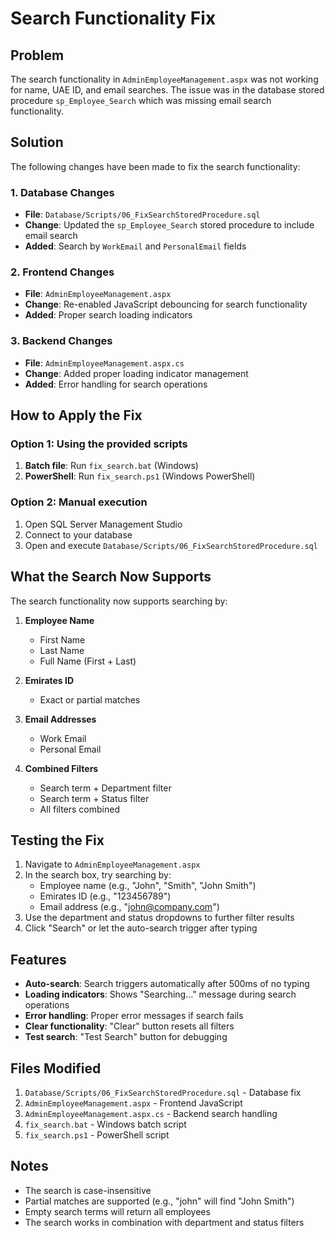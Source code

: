 # Search Functionality Fix

## Problem
The search functionality in `AdminEmployeeManagement.aspx` was not working for name, UAE ID, and email searches. The issue was in the database stored procedure `sp_Employee_Search` which was missing email search functionality.

## Solution
The following changes have been made to fix the search functionality:

### 1. Database Changes
- **File**: `Database/Scripts/06_FixSearchStoredProcedure.sql`
- **Change**: Updated the `sp_Employee_Search` stored procedure to include email search
- **Added**: Search by `WorkEmail` and `PersonalEmail` fields

### 2. Frontend Changes
- **File**: `AdminEmployeeManagement.aspx`
- **Change**: Re-enabled JavaScript debouncing for search functionality
- **Added**: Proper search loading indicators

### 3. Backend Changes
- **File**: `AdminEmployeeManagement.aspx.cs`
- **Change**: Added proper loading indicator management
- **Added**: Error handling for search operations

## How to Apply the Fix

### Option 1: Using the provided scripts
1. **Batch file**: Run `fix_search.bat` (Windows)
2. **PowerShell**: Run `fix_search.ps1` (Windows PowerShell)

### Option 2: Manual execution
1. Open SQL Server Management Studio
2. Connect to your database
3. Open and execute `Database/Scripts/06_FixSearchStoredProcedure.sql`

## What the Search Now Supports

The search functionality now supports searching by:

1. **Employee Name**
   - First Name
   - Last Name
   - Full Name (First + Last)

2. **Emirates ID**
   - Exact or partial matches

3. **Email Addresses**
   - Work Email
   - Personal Email

4. **Combined Filters**
   - Search term + Department filter
   - Search term + Status filter
   - All filters combined

## Testing the Fix

1. Navigate to `AdminEmployeeManagement.aspx`
2. In the search box, try searching by:
   - Employee name (e.g., "John", "Smith", "John Smith")
   - Emirates ID (e.g., "123456789")
   - Email address (e.g., "john@company.com")
3. Use the department and status dropdowns to further filter results
4. Click "Search" or let the auto-search trigger after typing

## Features

- **Auto-search**: Search triggers automatically after 500ms of no typing
- **Loading indicators**: Shows "Searching..." message during search operations
- **Error handling**: Proper error messages if search fails
- **Clear functionality**: "Clear" button resets all filters
- **Test search**: "Test Search" button for debugging

## Files Modified

1. `Database/Scripts/06_FixSearchStoredProcedure.sql` - Database fix
2. `AdminEmployeeManagement.aspx` - Frontend JavaScript
3. `AdminEmployeeManagement.aspx.cs` - Backend search handling
4. `fix_search.bat` - Windows batch script
5. `fix_search.ps1` - PowerShell script

## Notes

- The search is case-insensitive
- Partial matches are supported (e.g., "john" will find "John Smith")
- Empty search terms will return all employees
- The search works in combination with department and status filters 